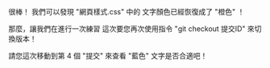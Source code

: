 很棒！
我們可以發現 "網頁樣式.css" 中的
文字顏色已經恢復成了 "橙色" ！

那麼，讓我們在進行一次練習
這次要您再次使用指令 "git checkout 提交ID" 來切換版本！

請您這次移動到第 4 個 "提交"
來查看 "藍色" 文字是否合適吧！